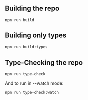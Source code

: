 ## Building the repo

```shell
npm run build
```

## Building only types

```shell
npm run build:types
```

## Type-Checking the repo

```shell
npm run type-check
```

And to run in --watch mode:

```shell
npm run type-check:watch
```
